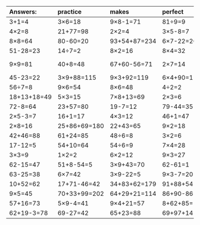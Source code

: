 | Answers: | practice | makes | perfect | ! |
| :--- | :--- | :--- | :--- | :--- |
| 3+1=4 | 3×6=18 | 9×8-1=71 | 81÷9=9 | 10÷2=5 | 
| 4×2=8 | 21+77=98 | 2×2=4 | 3×5-8=7 | 7×5=35 | 
| 8×8=64 | 80-60=20 | 93+54+87=234 | 6×7-22=20 | 85-19=66 | 
| 51-28=23 | 14÷7=2 | 8×2=16 | 8×4=32 | 86-59=27 | 
| 9×9=81 | 40+8=48 | 67+60-56=71 | 2×7=14 | 32+16-16=32 | 
| 45-23=22 | 3×9+88=115 | 9×3+92=119 | 6×4+90=114 | 3×5-11=4 | 
| 56÷7=8 | 9×6=54 | 8×6=48 | 4÷2=2 | 56÷8=7 | 
| 18+13+18=49 | 5×3=15 | 7×8+13=69 | 2×3=6 | 7+82=89 | 
| 72-8=64 | 23+57=80 | 19-7=12 | 79-44=35 | 5×6=30 | 
| 2×5-3=7 | 16+1=17 | 4×3=12 | 46+1=47 | 11+51=62 | 
| 2×8=16 | 25+86+69=180 | 22+43=65 | 9×2=18 | 8×9=72 | 
| 42+46=88 | 61+24=85 | 48÷6=8 | 3×2=6 | 1+84=85 | 
| 17-12=5 | 54+10=64 | 54÷6=9 | 7×4=28 | 6×4=24 | 
| 3×3=9 | 1×2=2 | 6×2=12 | 9×3=27 | 5×7=35 | 
| 62-15=47 | 51+8-54=5 | 3×9+43=70 | 62-61=1 | 47+40=87 | 
| 63-25=38 | 6×7=42 | 3×9-22=5 | 9×3-7=20 | 21+68=89 | 
| 10+52=62 | 17+71-46=42 | 34+83+62=179 | 91+88+54=233 | 5×8=40 | 
| 9×5=45 | 70+33+99=202 | 64+29+21=114 | 86+90-86=90 | 27÷9=3 | 
| 57+16=73 | 5×9-4=41 | 9×4+21=57 | 8+62+85=155 | 5×5-6=19 | 
| 62+19-3=78 | 69-27=42 | 65+23=88 | 69+97+14=180 | 85+13=98 | 
